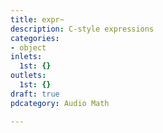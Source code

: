 ```yaml
---
title: expr~
description: C-style expressions
categories:
- object
inlets:
  1st: {}
outlets:
  1st: {}
draft: true
pdcategory: Audio Math

---
```


